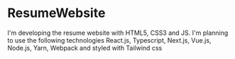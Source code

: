 # ResumeWebsite
I'm developing the resume website with HTML5, CSS3 and JS. I'm planning to use the following technologies React.js, Typescript, Next.js, Vue.js, Node.js, Yarn, Webpack and styled with Tailwind css

